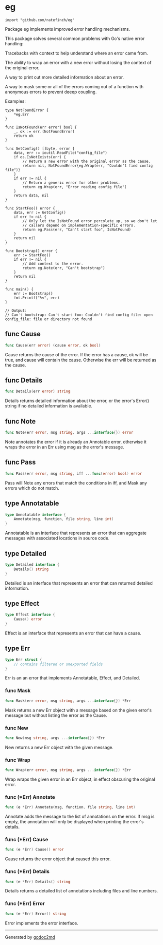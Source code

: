 
# eg
    import "github.com/natefinch/eg"

Package eg implements improved error handling mechanisms.

This package solves several common problems with Go's native error handling:

Tracebacks with context to help understand where an error came from.

The ability to wrap an error with a new error without losing the context of
the original error.

A way to print out more detailed information about an error.

A way to mask some or all of the errors coming out of a function with
anonymous errors to prevent deeep coupling.

Examples:


	type NotFoundError {
		*eg.Err
	}
	
	func IsNotFound(err error) bool {
		_, ok := err.(NotFoundError)
		return ok
	}
	
	func GetConfig() []byte, error {
		data, err := ioutil.ReadFile("config_file")
		if os.IsNotExists(err) {
			// Return a new error with the original error as the cause.
			return nil, NotFoundError{eg.Wrap(err, "Couldn't find config file")}
		}
		if err != nil {
			// Return a generic error for other problems.
			return eg.Wrap(err, "Error reading config file")
		}
		return data, nil
	}
	
	func StartFoo() error {
		data, err := GetConfig()
		if err != nil {
			// Only let the IsNotFound error percolate up, so we don't let
			// callers depend on implementation-specific errors.
			return eg.Pass(err, "Can't start foo", IsNotFound)
		}
		return nil
	}
	
	func Bootstrap() error {
		err := StartFoo()
		if err != nil {
			// Add context to the error.
			return eg.Note(err, "Can't bootstrap")
		}
		return nil
	}
	
	func main() {
		err := Bootstrap()
		fmt.Printf("%v", err)
	}
	
	// Output:
	// Can't bootstrap: Can't start foo: Couldn't find config file: open config_file: file or directory not found






## func Cause
``` go
func Cause(err error) (cause error, ok bool)
```
Cause returns the cause of the error.  If the error has a cause, ok will be
true, and cause will contain the cause.  Otherwise the err will be returned
as the cause.


## func Details
``` go
func Details(err error) string
```
Details returns detailed information about the error, or the error's Error()
string if no detailed information is available.


## func Note
``` go
func Note(err error, msg string, args ...interface{}) error
```
Note annotates the error if it is already an Annotable error, otherwise it
wraps the error in an Err using msg as the error's message.


## func Pass
``` go
func Pass(err error, msg string, iff ...func(error) bool) error
```
Pass will Note any errors that match the conditions in iff, and Mask any
errors which do not match.



## type Annotatable
``` go
type Annotatable interface {
    Annotate(msg, function, file string, line int)
}
```
Annotatable is an interface that represents an error that can aggregate
messages with associated locations in source code.











## type Detailed
``` go
type Detailed interface {
    Details() string
}
```
Detailed is an interface that represents an error that can returned detailed
information.











## type Effect
``` go
type Effect interface {
    Cause() error
}
```
Effect is an interface that represents an error that can have a cause.











## type Err
``` go
type Err struct {
    // contains filtered or unexported fields
}
```
Err is an an error that implements Annotatable, Effect, and Detailed.









### func Mask
``` go
func Mask(err error, msg string, args ...interface{}) *Err
```
Mask returns a new Err object with a message based on the given error's
message but without listing the error as the Cause.


### func New
``` go
func New(msg string, args ...interface{}) *Err
```
New returns a new Err object with the given message.


### func Wrap
``` go
func Wrap(err error, msg string, args ...interface{}) *Err
```
Wrap wraps the given error in an Err object, in effect obscuring the original
error.




### func (\*Err) Annotate
``` go
func (e *Err) Annotate(msg, function, file string, line int)
```
Annotate adds the message to the list of annotations on the error.  If msg is
empty, the annotation will only be displayed when printing the error's
details.



### func (\*Err) Cause
``` go
func (e *Err) Cause() error
```
Cause returns the error object that caused this error.



### func (\*Err) Details
``` go
func (e *Err) Details() string
```
Details returns a detailed list of annotations including files and line
numbers.



### func (\*Err) Error
``` go
func (e *Err) Error() string
```
Error implements the error interface.









- - -
Generated by [godoc2md](http://godoc.org/github.com/davecheney/godoc2md)